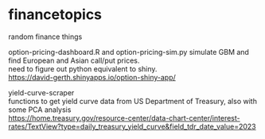 # financetopics

random finance things

option-pricing-dashboard.R and option-pricing-sim.py simulate GBM and find European and Asian call/put prices. <br>
need to figure out python equivalent to shiny. <br>
https://david-gerth.shinyapps.io/option-shiny-app/ 

yield-curve-scraper <br>
functions to get yield curve data from US Department of Treasury, also with some PCA analysis <br>
https://home.treasury.gov/resource-center/data-chart-center/interest-rates/TextView?type=daily_treasury_yield_curve&field_tdr_date_value=2023
